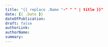 ```yaml
---
title: "{{ replace .Name "-" " " | title }}"
date: {{ .Date }}
dateOfPublication: 
draft: false
authorLink: 
authorName: 
summary: 
---
```


